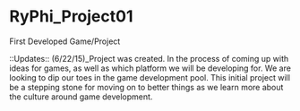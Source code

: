 # RyPhi_Project01
First Developed Game/Project

::Updates::
(6/22/15)_Project was created. In the process of coming up with ideas for games, as well
as which platform we will be developing for. We are looking to dip our toes in the game
development pool. This initial project will be a stepping stone for moving on to better
things as we learn more about the culture around game development.
